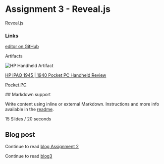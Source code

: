 #   Assignment 3 - Reveal.js

[Reveal.js](http://lab.hakim.se/reveal-js/#/)

### Links

[editor on GitHub](https://github.com/hakimel/reveal.js#markdown) 

Artifacts






![HP Handheld Artifact](https://github.com/rustenburgJ/IASC-2P02-Assignment-3/raw/master/images3/images.png)




[HP iPAQ 1945 | 1940 Pocket PC Handheld Review](http://www.pocketpccentral.net/ipaq1945.htm#ebay)


[Pocket PC](http://pocketpccentral.net/device_menus/pocket_pcs.htm)

<section data-markdown>
  ## Markdown support

  Write content using inline or external Markdown.
  Instructions and more info available in the [readme](https://github.com/hakimel/reveal.js#markdown).
</section>



15 Slides / 20 seconds

## Blog post

Continue to read [blog Assignment 2](https://rustenburgJ.github.io/IASC-2P02/blog)


Continue to read [blog3](https://github.com/rustenburgJ/IASC-2P02-Assignment-3/blob/master/Assignment3)


